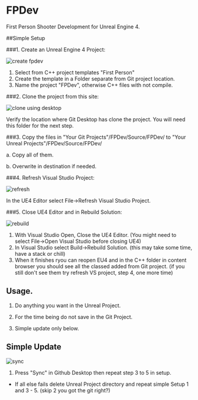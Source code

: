 # FPDev
First Person Shooter Development for Unreal Engine 4.

##Simple Setup

###1. Create an Unreal Engine 4 Project:

![create fpdev](https://cloud.githubusercontent.com/assets/1817852/22621947/1ee4f084-eaf5-11e6-9afe-c56f19a4bed4.png)

1. Select from C++ project templates "First Person"
2. Create the template in a Folder separate from Git project location.
3. Name the project "FPDev", otherwise C++ files with not compile.

###2. Clone the project from this site:

![clone using desktop](https://cloud.githubusercontent.com/assets/1817852/22621948/2b5b6d52-eaf5-11e6-9262-0761dbbdccd0.png)

Verify the location where Git Desktop has clone the project. You will need this folder for the next step.

###3. Copy the files in "Your Git Projects"/FPDev/Source/FPDev/ to "Your Unreal Projects"/FPDev/Source/FPDev/

  a. Copy all of them.
  
  b. Overwrite in destination if needed. 

###4. Refresh Visual Studio Project:

![refresh](https://cloud.githubusercontent.com/assets/1817852/22622048/c87c8b4c-eaf6-11e6-95bc-c3086a01cc27.png)

In the UE4 Editor select File->Refresh Visual Studio Project.

###5. Close UE4 Editor and in Rebuild Solution:

![rebuild](https://cloud.githubusercontent.com/assets/1817852/22622065/2c54e650-eaf7-11e6-93a7-fb7c7f7d12c4.png)

1. With Visual Studio Open, Close the UE4 Editor. (You might need to select File->Open Visual Studio before closing UE4)
2. In Visual Studio select Build->Rebuild Solution.  (this may take some time, have a stack or chill)
3.  When it finishes ryou can reopen EU4 and in the C++ folder in content browser you should see all the classed added from Git project.   (if you still don't see them try refresh VS project, step 4, one more time)
  
## Usage. 

1.  Do anything you want in the Unreal Project.

2.  For the time being do not save in the Git Project.

3.  Simple update only below.

## Simple Update

![sync](https://cloud.githubusercontent.com/assets/1817852/22622009/125f5498-eaf6-11e6-8f93-b8f5561ccbeb.png)

1.  Press "Sync" in Github Desktop then repeat step 3 to 5 in setup.

  - If all else fails delete Unreal Project directory and repeat simple Setup 1 and 3 - 5. (skip 2 you got the git right?) 
